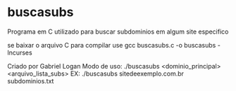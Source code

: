 # buscasubs
Programa em C utilizado para buscar subdominios em algum site especifico

se baixar o arquivo C para compilar use gcc buscasubs.c -o buscasubs -lncurses

Criado por Gabriel Logan
Modo de uso: ./buscasubs <dominio_principal> <arquivo_lista_subs>
EX: ./buscasubs sitedeexemplo.com.br subdominios.txt
